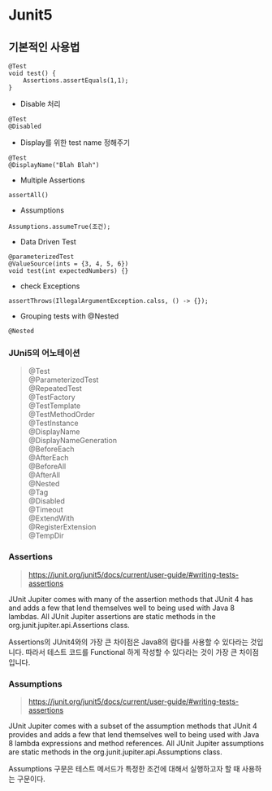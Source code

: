 # Junit5

## 기본적인 사용법
```
@Test
void test() {
    Assertions.assertEquals(1,1);
}
```

* Disable 처리
```
@Test
@Disabled
```

* Display를 위한 test name 정해주기
```
@Test
@DisplayName("Blah Blah")
```

* Multiple Assertions
```
assertAll()
```
* Assumptions
```
Assumptions.assumeTrue(조건);
```
* Data Driven Test
```
@parameterizedTest
@ValueSource(ints = {3, 4, 5, 6})
void test(int expectedNumbers) {}
```
* check Exceptions
```
assertThrows(IllegalArgumentException.calss, () -> {});
```

* Grouping tests with @Nested
```
@Nested
```

### JUni5의 어노테이션
> @Test  
> @ParameterizedTest  
> @RepeatedTest  
> @TestFactory  
> @TestTemplate  
> @TestMethodOrder  
> @TestInstance  
> @DisplayName  
> @DisplayNameGeneration  
> @BeforeEach  
> @AfterEach  
> @BeforeAll  
> @AfterAll  
> @Nested  
> @Tag  
> @Disabled  
> @Timeout  
> @ExtendWith  
> @RegisterExtension  
> @TempDir


### Assertions
> https://junit.org/junit5/docs/current/user-guide/#writing-tests-assertions  

JUnit Jupiter comes with many of the assertion methods that JUnit 4 has and adds a few that lend themselves well to being used with Java 8 lambdas. All JUnit Jupiter assertions are static methods in the org.junit.jupiter.api.Assertions class.

Assertions의 JUnit4와의 가장 큰 차이점은 Java8의 람다를 사용할 수 있다라는 것입니다. 따라서 테스트 코드를 Functional 하게 작성할 수 있다라는 것이 가장 큰 차이점입니다.

### Assumptions
> https://junit.org/junit5/docs/current/user-guide/#writing-tests-assertions

JUnit Jupiter comes with a subset of the assumption methods that JUnit 4 provides and adds a few that lend themselves well to being used with Java 8 lambda expressions and method references. All JUnit Jupiter assumptions are static methods in the org.junit.jupiter.api.Assumptions class.  

Assumptions 구문은 테스트 메서드가 특정한 조건에 대해서 실행하고자 할 때 사용하는 구문이다.
